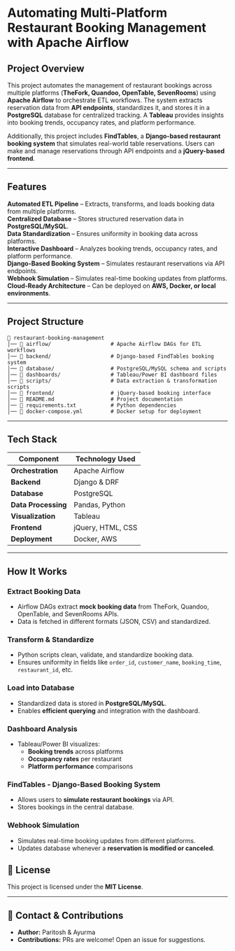 # Automating Multi-Platform Restaurant Booking Management with Apache Airflow

## Project Overview
This project automates the management of restaurant bookings across multiple platforms (**TheFork, Quandoo, OpenTable, SevenRooms**) using **Apache Airflow** to orchestrate ETL workflows. The system extracts reservation data from **API endpoints**, standardizes it, and stores it in a **PostgreSQL** database for centralized tracking. 
A **Tableau** provides insights into booking trends, occupancy rates, and platform performance.

Additionally, this project includes **FindTables**, a **Django-based restaurant booking system** that simulates real-world table reservations. Users can make and manage reservations through API endpoints and a **jQuery-based frontend**.

---

## Features

**Automated ETL Pipeline** – Extracts, transforms, and loads booking data from multiple platforms.  
**Centralized Database** – Stores structured reservation data in **PostgreSQL/MySQL**.  
**Data Standardization** – Ensures uniformity in booking data across platforms.  
**Interactive Dashboard** – Analyzes booking trends, occupancy rates, and platform performance.  
**Django-Based Booking System** – Simulates restaurant reservations via API endpoints.  
**Webhook Simulation** – Simulates real-time booking updates from platforms.  
**Cloud-Ready Architecture** – Can be deployed on **AWS, Docker, or local environments**.  

---

## Project Structure

```
📂 restaurant-booking-management  
│── 📂 airflow/                   # Apache Airflow DAGs for ETL workflows  
│── 📂 backend/                   # Django-based FindTables booking system  
│── 📂 database/                  # PostgreSQL/MySQL schema and scripts  
│── 📂 dashboards/                # Tableau/Power BI dashboard files  
│── 📂 scripts/                   # Data extraction & transformation scripts  
│── 📂 frontend/                  # jQuery-based booking interface  
│── 📜 README.md                  # Project documentation  
│── 📜 requirements.txt           # Python dependencies  
│── 📜 docker-compose.yml         # Docker setup for deployment  
```

---

## Tech Stack

| Component           | Technology Used |
|---------------------|----------------|
| **Orchestration**  | Apache Airflow  |
| **Backend**        | Django & DRF |
| **Database**       | PostgreSQL|
| **Data Processing** | Pandas, Python |
| **Visualization**  | Tableau |
| **Frontend**       | jQuery, HTML, CSS |
| **Deployment**     | Docker, AWS |

---

## How It Works

### Extract Booking Data
- Airflow DAGs extract **mock booking data** from TheFork, Quandoo, OpenTable, and SevenRooms APIs.
- Data is fetched in different formats (JSON, CSV) and standardized.

### Transform & Standardize
- Python scripts clean, validate, and standardize booking data.
- Ensures uniformity in fields like `order_id`, `customer_name`, `booking_time`, `restaurant_id`, etc.

### Load into Database
- Standardized data is stored in **PostgreSQL/MySQL**.
- Enables **efficient querying** and integration with the dashboard.

### Dashboard Analysis
- Tableau/Power BI visualizes:
  - **Booking trends** across platforms
  - **Occupancy rates** per restaurant
  - **Platform performance** comparisons

### FindTables - Django-Based Booking System
- Allows users to **simulate restaurant bookings** via API.
- Stores bookings in the central database.

### Webhook Simulation
- Simulates real-time booking updates from different platforms.
- Updates database whenever a **reservation is modified or canceled**.

## 📜 License
This project is licensed under the **MIT License**.

---

## 📩 Contact & Contributions
- **Author:** Paritosh & Ayurma  
- **Contributions:** PRs are welcome! Open an issue for suggestions.  
